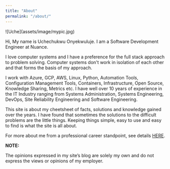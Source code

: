 ```yaml
---
title: "About"
permalink: "/about/"
---
```


<div class="custom" markdown="1">
![Uche](assets/image/mypic.jpg)
</div>

Hi, My name is Uchechukwu Onyekwuluje. I am a Software Development Engineer at Nuance.

I love computer systems and I have a preference for the full stack approach to problem solving. Computer systems don't work in isolation
of each other and that forms the basis of my approach.

I work with Azure, GCP, AWS, Linux, Python, Automation Tools, Configuration Management Tools, Containers, Infrastructure, Open Source, 
Knowledge Sharing, Metrics etc.
I have well over 10 years of experience in the IT Industry ranging from Systems Administration, Systems Engineering, DevOps, Site Reliability Engineering and Software Engineering.

This site is about my cheetsheet of facts, solutions and knowledge gained over the years. I have found that sometimes the solutions to the 
difficult problems are the little things. Keeping things simple, easy to use and easy to find is what the site is all about.

For more about me from a professional career standpoint, see details
<a href="https://www.linkedin.com/in/uchechukwu-onyekwuluje-sde" target="_blank">HERE</a>.

**NOTE:**

The opinions expressed in my site’s blog are solely my own and do not express the views or opinions of my employer.
